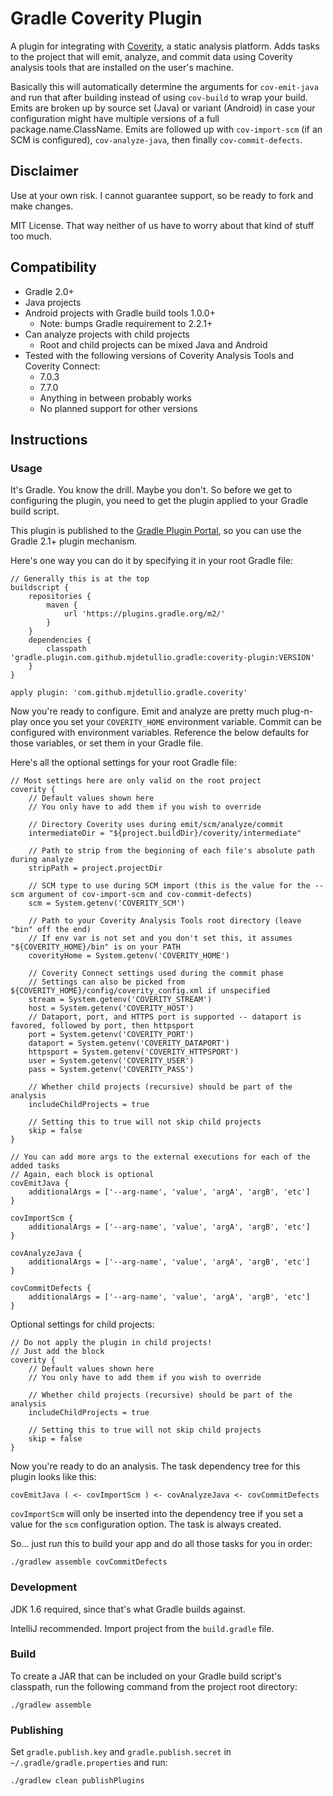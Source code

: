 # Gradle Coverity Plugin

A plugin for integrating with [Coverity](http://www.coverity.com), a static
analysis platform.  Adds tasks to the project that will emit, analyze, and
commit data using Coverity analysis tools that are installed on the user's
machine.

Basically this will automatically determine the arguments for
```cov-emit-java``` and run that after building instead of using ```cov-build```
to wrap your build.  Emits are broken up by source set (Java) or variant
(Android) in case your configuration might have multiple versions of a full
package.name.ClassName.  Emits are followed up with ```cov-import-scm``` (if an
SCM is configured), ```cov-analyze-java```, then finally ```cov-commit-defects```.

## Disclaimer

Use at your own risk.  I cannot guarantee support, so be ready to fork and make
changes.

MIT License.  That way neither of us have to worry about that kind of stuff too
much.

## Compatibility

* Gradle 2.0+
* Java projects
* Android projects with Gradle build tools 1.0.0+
  * Note: bumps Gradle requirement to 2.2.1+
* Can analyze projects with child projects
  * Root and child projects can be mixed Java and Android
* Tested with the following versions of Coverity Analysis Tools and Coverity Connect:
  * 7.0.3
  * 7.7.0
  * Anything in between probably works
  * No planned support for other versions

## Instructions

### Usage

It's Gradle.  You know the drill.  Maybe you don't.  So before we get to
configuring the plugin, you need to get the plugin applied to your Gradle build
script.

This plugin is published to the [Gradle Plugin Portal](https://plugins.gradle.org/plugin/com.github.mjdetullio.gradle.coverity),
so you can use the Gradle 2.1+ plugin mechanism.

Here's one way you can do it by specifying it in your root Gradle file:

```
// Generally this is at the top
buildscript {
    repositories {
        maven {
            url 'https://plugins.gradle.org/m2/'
        }
    }
    dependencies {
        classpath 'gradle.plugin.com.github.mjdetullio.gradle:coverity-plugin:VERSION'
    }
}

apply plugin: 'com.github.mjdetullio.gradle.coverity'
```

Now you're ready to configure.  Emit and analyze are pretty much plug-n-play
once you set your ```COVERITY_HOME``` environment variable.  Commit can be
configured with environment variables.  Reference the below defaults for those
variables, or set them in your Gradle file.

Here's all the optional settings for your root Gradle file:

```
// Most settings here are only valid on the root project 
coverity {
    // Default values shown here
    // You only have to add them if you wish to override

    // Directory Coverity uses during emit/scm/analyze/commit
    intermediateDir = "${project.buildDir}/coverity/intermediate"

    // Path to strip from the beginning of each file's absolute path during analyze
    stripPath = project.projectDir

    // SCM type to use during SCM import (this is the value for the --scm argument of cov-import-scm and cov-commit-defects)
    scm = System.getenv('COVERITY_SCM')

    // Path to your Coverity Analysis Tools root directory (leave "bin" off the end)
    // If env var is not set and you don't set this, it assumes "${COVERITY_HOME}/bin" is on your PATH
    coverityHome = System.getenv('COVERITY_HOME')

    // Coverity Connect settings used during the commit phase
    // Settings can also be picked from ${COVERITY_HOME}/config/coverity_config.xml if unspecified
    stream = System.getenv('COVERITY_STREAM')
    host = System.getenv('COVERITY_HOST')
    // Dataport, port, and HTTPS port is supported -- dataport is favored, followed by port, then httpsport
    port = System.getenv('COVERITY_PORT')
    dataport = System.getenv('COVERITY_DATAPORT')
    httpsport = System.getenv('COVERITY_HTTPSPORT')
    user = System.getenv('COVERITY_USER')
    pass = System.getenv('COVERITY_PASS')

    // Whether child projects (recursive) should be part of the analysis
    includeChildProjects = true

    // Setting this to true will not skip child projects
    skip = false
}

// You can add more args to the external executions for each of the added tasks
// Again, each block is optional
covEmitJava {
    additionalArgs = ['--arg-name', 'value', 'argA', 'argB', 'etc']
}

covImportScm {
    additionalArgs = ['--arg-name', 'value', 'argA', 'argB', 'etc']
}

covAnalyzeJava {
    additionalArgs = ['--arg-name', 'value', 'argA', 'argB', 'etc']
}

covCommitDefects {
    additionalArgs = ['--arg-name', 'value', 'argA', 'argB', 'etc']
}
```

Optional settings for child projects:

```
// Do not apply the plugin in child projects!
// Just add the block
coverity {
    // Default values shown here
    // You only have to add them if you wish to override

    // Whether child projects (recursive) should be part of the analysis
    includeChildProjects = true

    // Setting this to true will not skip child projects
    skip = false
}
```

Now you're ready to do an analysis.  The task dependency tree for this plugin
looks like this:

```
covEmitJava ( <- covImportScm ) <- covAnalyzeJava <- covCommitDefects
```

```covImportScm``` will only be inserted into the dependency tree if you set
a value for the ```scm``` configuration option.  The task is always created.

So... just run this to build your app and do all those tasks for you in order:

```
./gradlew assemble covCommitDefects
```

### Development

JDK 1.6 required, since that's what Gradle builds against.

IntelliJ recommended.  Import project from the ```build.gradle``` file.

### Build

To create a JAR that can be included on your Gradle build script's classpath,
run the following command from the project root directory:

```
./gradlew assemble
```

### Publishing

Set ```gradle.publish.key``` and ```gradle.publish.secret``` in
```~/.gradle/gradle.properties``` and run:

```
./gradlew clean publishPlugins
```
